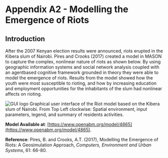 # Appendix A2 - Modelling the Emergence of Riots




## Introduction

After the 2007 Kenyan election results were announced, riots erupted in the Kibera slum of Nairobi. Pires and Crooks (2017) created a model in MASON to capture the complex, nonlinear nature of riots as shown below. By using geographic information systems and social network analysis coupled with an agentbased cognitive framework grounded in theory they were able to model the emergence of riots. Results from the model showed how the youth were most susceptible to rioting, and how by increasing education and employment opportunities for the inhabitants of the slum had nonlinear affects on rioting.

![GUI logo](https://github.com/abmgis/abmgis/blob/master/AppendixA/Riots/FigureA3.png)
Graphical user interface of the Riot model based on the Kibera slum of Nairobi. From Top Left clockwise: Spatial environment, input parameters, legend, and summary of residents activities.

**Model Available at**: [https://www.openabm.org/model/4865](https://www.openabm.org/model/4865).**Reference**:Pires, B. and Crooks, A.T. (2017), Modelling the Emergence of Riots: A Geosimulation Approach, *Computers, Environment and Urban Systems*, 61: 66-80.
